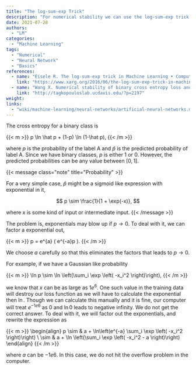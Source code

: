 ```yaml
---
title: "The log-sum-exp Trick"
description: "For numerical stability we can use the log-sum-exp trick to calculate some loss such as cross entropy"
date: 2021-07-28
authors:
  - "LM"
categories:
  - "Machine Learning"
tags:
  - "Numerical"
  - "Neural Network"
  - "Basics"
references:
  - name: "Eisele R. The log-sum-exp trick in Machine Learning • Computer Science and Machine Learning. In: Robert Eisele [Internet]. 22 Jun 2016 [cited 28 Jul 2021]. Available: https://www.xarg.org/2016/06/the-log-sum-exp-trick-in-machine-learning/"
    link: "https://www.xarg.org/2016/06/the-log-sum-exp-trick-in-machine-learning/"
  - name: "Wang X. Numerical stability of binary cross entropy loss and the log-sum-exp trick – Integrative Biology and Predictive Analytics. In: Integrative Biology and Predictive Analytics [Internet]. 26 Sep 2018 [cited 28 Jul 2021]. Available: http://tagkopouloslab.ucdavis.edu/?p=2197"
    link: "http://tagkopouloslab.ucdavis.edu/?p=2197"
weight:
links:
  - "wiki/machine-learning/neural-networks/artificial-neural-networks.md"
---
```



The cross entropy for a binary class is

{{< m >}}
p \ln \hat p + (1-p) \ln (1-\hat p),
{{< /m >}}

where $p$ is the probability of the label A and $\hat p$ is the predicted probability of label A. Since we have binary classes, $p$ is either 1 or 0. However, the predicted probabilities can be any value between $[0,1]$.


{{< message class="note" title="Probability" >}}

For a very simple case, $\hat p$ might be a sigmoid like expression with exponential in it,

$$
p \sim \frac{1}{1 + \exp(-x)},
$$

where $x$ is some kind of input or intermediate input.
{{< /message >}}



The problem is, exponentials may blow up if $p\to 0$. To deal with it, we can factor a exponential out,

{{< m >}}
p = e^{a} ( e^{-a}p ).
{{< /m >}}

We choose $a$ carefully so that this eliminates the factors that leads to $p\to 0$.


For example, if we have a Gaussian like probability

{{< m >}}
\ln p \sim \ln \left(\sum_i \exp \left( -x_i^2 \right)\right),
{{< /m >}}

we know that $x$ can be as large as $1e^6$. One such value in the training data will destroy our loss function as we will have to calculate the exponential then $\ln$. Though we can calculate this manually and it is fine, our computer will treat $e^{-1e6}$ as 0 and $\ln 0$ leads to negative infinity. We do not get the correct answer. To deal with it, we will factor out the exponentials, and rewrite the expression as

{{< m >}}
\begin{align}
p \sim & a + \ln\left(e^{-a} \sum_i \exp \left( -x_i^2 \right)\right) \\
\sim & a + \ln \left(\sum_i \exp \left( -x_i^2 - a  \right)\right)
\end{align}
{{< /m >}}

where $a$ can be $-1e6$. In this case, we do not hit the overflow problem in the computer.